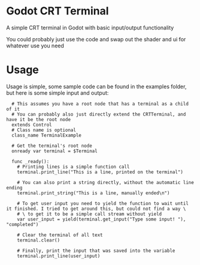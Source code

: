 # Godot CRT Terminal

A simple CRT terminal in Godot with basic input/output functionality

You could probably just use the code and swap out the shader and ui for whatever use you need

# Usage
Usage is simple, some sample code can be found in the examples folder, but here is some simple input and output:

```gdscript
  # This assumes you have a root node that has a terminal as a child of it
  # You can probably also just directly extend the CRTTerminal, and have it be the root node
  extends Control
  # Class name is optional
  class_name TerminalExample

  # Get the terminal's root node
  onready var terminal = $Terminal

  func _ready():
    # Printing lines is a simple function call
    terminal.print_line("This is a line, printed on the terminal")
    
    # You can also print a string directly, without the automatic line ending
    terminal.print_string("This is a line, manually ended\n")
    
    # To get user input you need to yield the function to wait until it finished. I tried to get around this, but could not find a way \
    # \ to get it to be a simple call stream without yield
    var user_input = yield(terminal.get_input("Type some input! "), "completed")
    
    # Clear the terminal of all text
    terminal.clear()
    
    # Finally, print the input that was saved into the variable
    terminal.print_line(user_input)
```

